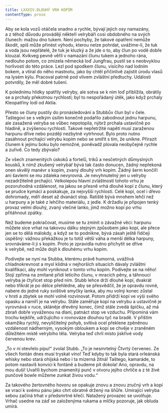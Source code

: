 ```yaml
---
title: LXXXIV.DLOUHÝ VRH KOPÍM
contentType: prose
---
```


Aby se kola vozů otáčela snadno a rychle, bývají jejich osy namazány, a z téhož důvodu provádějí někteří velrybáři cosi obdobného na svých člunech: mažou dno tukem. Není pochyby, že takové opatření nemůže škodit, spíš může přinést výhodu, kterou nelze pohrdat, uvážíme-li, že tuk a voda jsou nepřátelé, že tuk je kluzký a že jde o to, aby člun po vodě dobře klouzal. Kvíkveg pevně věřil v namazání člunu tukem a jednoho rána, nedlouho potom, co zmizela německá loď Jungfrau, pustil se s neobvyklou horlivostí do této práce. Lezl pod spodkem člunu, visícího nad lodním bokem, a vtíral do něho mastnotu, jako by chtěl přičinlivě zajistit úrodu vlasů na lysém kýlu. Pracoval patrně pod vlivem zvláštní předtuchy. Události potvrdily, že měl dobré tušení.

K polednímu hlídky spatřily velryby, ale sotva se k nim loď přiblížila, obrátily se a prchaly překotnou rychlostí; byl to nespořádaný útěk, jako když prchaly Kleopatřiny lodi od Aktia.

Přesto se čluny pustily do pronásledování a Stubbův člun byl v čele. Taštegovi se s velkým úsilím konečně podařilo zabodnout jednu harpunu, ale zasažená velryba se vůbec nepotopila, nýbrž prchala ustavičně po hladině, a zvýšenou rychlostí. Takové nepřetržité napětí musí zaraženou harpunu dříve nebo později nezbytně vytrhnout. Bylo proto nutno zasáhnout prchající velrybu kopím nebo se smířit s tím, že unikne. Přirazit člunem k jejímu boku bylo nemožné, poněvadž plovala neobyčejně rychle a zuřivě. Co tedy zbývalo?

Ze všech znamenitých úskoků a fortelů, triků a nesčetných důmyslných kousků, k nímž zkušený velrybář bývá tak často donucen, žádný nepřekoná onen skvělý manévr s kopím, zvaný dlouhý vrh kopím. Žádný šerm končíři ani šavlemi se mu zdaleka nevyrovná. Je nevyhnutelný jen u velryby nezadržitelně prchající. Velkolepou hlavní zvláštností tohoto vrhu je pozoruhodná vzdálenost, na jakou se přesně vrhá dlouhé kopí z člunu, který se prudce kymácí a poskakuje, za nejvyšší rychlosti. Celé kopí, ocel i dřevo dohromady, měří deset až dvanáct stop. Ratiště bývá mnohem lehčí než u harpuny a je také z lehčího materiálu, z jedle. K držadlu je připojen tenký provaz velmi dlouhý, zvaný vlečné lanko, jímž možno kopí po vrhu přitáhnout zpátky.

Než budeme pokračovat, musíme se tu zmínit o závažné věci: harpunu můžete sice vrhat na takovou dálku stejným způsobem jako kopí, ale přece jen se to dělá málokdy, a když se to podnikne, bývá zásah ještě řidčeji úspěšný: vážnou překážkou je tu totiž větší váha a menší délka harpuny, srovnáváme-li ji s kopím. Proto je zpravidla nutno přichytit se dříve k velrybě, než může dojít k dlouhému vrhu kopím.

Podívejte se nyní na Stubba, kterému právě humorná, uvážlivá chladnokrevnost a mysl klidná v nejhorších situacích dávaly zvláštní kvalifikaci, aby mohl vyniknout v tomto vrhu kopím. Podívejte se na něho! Stojí zpříma na zmítané přídi letícího člunu, v mracích pěny, a táhnoucí velryba je čtyřicet stop před ním. Stubb lehce drží dlouhé kopí, dvakrát nebo třikrát je po délce přehlédne, aby se přesvědčil, že je opravdu rovné, nabere do jedné ruky svištivé smyčky lanka, aby mu volný konec zůstal v hrsti a zbytek se mohl volně rozvinovat. Potom přidrží kopí ve výši svého opasku a namíří je na velrybu. Stále zaměřuje kopí na velrybu a ustavičně je vyrovnává v ruce, skláněje dřevěný konec, čímž stále zvedá špičku, až má zbraň dobře vyváženou na dlani, patnáct stop ve vzduchu. Připomíná vám trochu kejklíře, udržujícího v rovnováze dlouhou tyč na bradě. V příštím okamžiku rychlý, nevylíčitelný pohyb, svítivá ocel překlene zpěněnou vzdálenost nádherným, vysokým obloukem a kopí se chvěje v zraněném důležitém místě velrybího těla. Velryba teď chrlí místo jiskřivé vody červenou krev.

„To v ní otevřelo pípu!“ zvolal Stubb. „To je nesmrtelný Čtvrtý červenec. Ze všech fontán dnes musí tryskat víno! Teď kdyby to tak byla stará orleánská whisky nebo stará ohijská nebo i ta mizerná žitná! Taštego, kamaráde, to potom nastavíš konvici k fontáně a budeme pít dokola! Ano, opravdu, na mou duši! Uvařili bychom znamenitý punč v otvoru jejího chrliče a z té živé punčové bowle můžeme zunkat živou vodu.“

Za takového žertovného hovoru se opakuje znovu a znovu zručný vrh a kopí se vrací k svému pánu jako chrt obratně držený na šňůře. Umírající velryba sebou začíná trhat v předsmrtné křeči. Natažený provazec se uvolňuje. Vrhač usedne na záď se založenýma rukama a mlčky pozoruje, jak obluda umírá.
